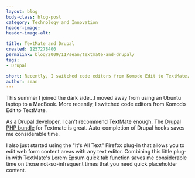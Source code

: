 ```yaml
---
layout: blog
body-class: blog-post
category: Technology and Innovation
header-image:
header-image-alt:

title: TextMate and Drupal
created: 1257278400
permalink: blog/2009/11/sean/textmate-and-drupal/
tags:
- Drupal

short: Recently, I switched code editors from Komodo Edit to TextMate.
author: sean
---
```

<p>This summer I joined the dark side...I moved away from using an Ubuntu laptop to a MacBook. More recently, I switched code editors from Komodo Edit to TextMate.</p>
<p>As a Drupal developer, I can't recommend TextMate enough. The <a href="http://drupal.org/project/textmate" target="_blank">Drupal PHP bundle</a> for Textmate is great. Auto-completion of Drupal hooks saves me considerable time.</p>

<p>I also just started using the "It's All Text" Firefox plug-in that allows you to edit web form content areas with any text editor. Combining this little plug-in with TextMate's Lorem Epsum quick tab function saves me considerable time on those not-so-infrequent times that you need quick placeholder content.</p>
